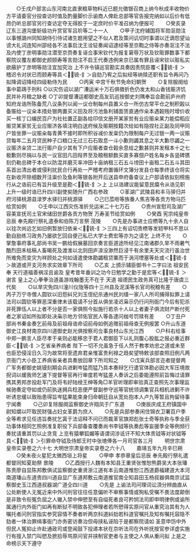 <!-- { "loadSidebar": true } -->
　　○壬戌户部言山东河南北直隶粮草物料近已题允徵银召商上纳今秋成丰收物价方平请委官分投查访时值及酌量脚价示谕商人俾赴总部等官告报完纳如以后价有低昂仍听总部官另行查访定夺无得胶于一定庶时价平准召纳为便报可
　　○癸亥录辽东三道沟堡斩级功升赏官军吕玠等二十一人
　　○甲子沈府辅国将军勋沤勋注以事憾潞州同知胡侍引侍试诸生题用望之不似人君及策问讥切时事谓以迁谪怨望讪谤大礼词连知州邵经各不法事启沈王诠钲奏闻诏逮经等至京鞫之侍等亦奏沤注不法及内使丁彦明事勋注潜至京赍奏复诬佥事宋钦代为报复窘辱万状及钦赃罪数事下都察院议覆左都御史颜颐寿等言勋注不启王代奏违例来京已属有罪且诬宋钦以赃私实欲蔽护丁彦明等勋注宜加究治  上不许令镇巡官勘实具奏因责院臣覆＜锍-釒＞稽迟令对状已而颐寿等具＜锍-釒＞自劾乃宥之后拟经等纳赎还职有旨令再问乃拟降调诏降经四级勒侍为民
　　○丙寅  中宫千秋节免命妇朝贺
　　○复除服阕给事中葛鴊于刑科
○以灾伤诏以湖广漕运米十万石俱徵折色仍发太和山香钱赈济饥民并补月粮之缺者
○丁卯提督漕运都御史高友玑巡按御史刘隅奉旨会勘前庐州府知府龙诰所陈备荒八议条列以闻一议仓制每州县置义仓一所仿古常平仓之制积榖以备赈给一议籴本措处银两置买义田及将污池鱼利铺面赁直通作籴本遇榖贱时增价收买一核丁口编民百户为社社置正副各给印信文册开某家贫有业应赈籴某力能偿稻应赈贷某家贫无业应赈济各填注明白送府候及赈期按籍次给如有隐捏社正副及同甲同户皆坐罪一议赈籴每青黄不接时即所积谷减价发粜仍为限制每户无过银一两一议赈贷每年二五月贷民种子口粮口无过三石石取息一斗小歉则蠲其息之半大歉尽蠲之一议赈济籴贷二法行赈户自少其有下户应赈者查仓榖余息给之歉甚则并发租本十之七极歉则尽捐以与民一议官田凡田叚界至及粮租额数买直多寡佃户姓名每乡各竖碑镌刻仍勒总碑于本仓以防混并磨灭率冲田十亩纳租三石五斗塝田十亩租二石五斗其田系首出清出者或侵利扰民合行再处一严稽考府置循环文簿分发县仓每季终该仓将实在新收开除细数开注粜价及鱼利等银各附开后送县申府备查议上户部请依拟刻榜施行从之诰前已有旨升级至是勘＜锍-釒＞上  上以诰建议能留意民瘼令从诰见职上升一级时诰已升四川副使矣随升广西右参政
　　○革湖广武陵县和丰马驿归并府河驿桃源县渌罗水驿归并桃源驿
　　○己巳苽咂等族番人焦吉等各贡方物马匹给赏如例
　　○壬申以江西灾伤准折兑运米二十七万石
　　○贵州宣慰司及湖广容美宣抚司土官宋储田世爵各贡方物贺  万寿圣节给赏如例
　　○癸酉  宪宗纯皇帝忌辰  奉先殿行祭礼遣泰和伯陈万言祭  茂陵
　　○先是办事进士应槚等九十余人自以铨次尚远乞如旧例暂放归依亲＜锍-釒＞三四上有诏切责槚等发轫甲科不思以勤自励练习政务乃屡欲乞回自便己私已大学士费宏等亦为之请乞  上终不允
　　○掌詹事府事礼部尚书吴一鹏给假展墓回京奏言臣道途所经见江南诸郡久旱不雨暑气酷烈田禾枯稿人畜暍死及渡淮以北则田庐渰没渺然巨浸千有余里夫天灾流行虽治世所难免而变灾为祥顾处之何如请遣使体勘蠲租贷粟而于涡河堙塞等处或＜锍-釒＞故道或开支河务求实效章下所司
　　○乙亥  上颁示辅臣御书十二字曰法  祖安民奉  天行道福善祸淫且谕及  皇考昔年垂训之功今日勉学之勤于是宏等＜锍-釒＞谢言  皇上之心拳拳治道虽游戏翰墨无不在于  天道  祖德民生政务真可比隆于唐虞三代矣
　　○以旱灾免四川潼川仪陇等四十三州县及泥溪等长官司税粮有差
　　○丙子万宁寺僧人圆钦以旧怨紏兄刘玉侄纪杀通州民刘缙一家八人所司捕得拟罪上请法司以圆钦等罪恶深重律未该载请不分首从俱坐凌迟枭示仍行问刑衙门今后有犯杀非死罪伍人以上者不分是否一家俱照今拟施行若杀十人以上者妻子俱流财产断付死者之家诏如所拟即处决枭示地方邻佑官民人等各逮问枷号罚赎有差
　　○丁丑户部尚书秦金奏乞前母及前祖母诰命诏前母如例追赠前祖母查无例报罢
○升山东道御史江良材南京四川道御史赵光俱按察司佥事良材山东光江西
　　○户科右给事中郑一鹏言人臣尽孝于亲则必能移忠于君人君御臣下以礼则腹心股肱之报必重近群臣＜锍-釒＞乞省亲养病者  陛下一切不允虽急于任人然于教孝劝忠之道或未至也臣恐侵淫日久习为故常将至遗弃君亲惟富贵利禄之趋矣望特敕该部查照旧例凡两京衙门大小臣工养病省亲者具奏放回章下所司知之
　　○戊寅兵部言迩者提督两广军务都御史姚镆刻期会兵进剿岑猛而猛乃具本奏辩乞行遣官体勘必因大军压境故掜词以缓我师乞速下提督等官再行审度若岑猛差人奏诉之后委能遵照前旨悔过请罪携其男邦彦投赴军门及将韦好陆绶王绅等角□羊官听理即审验真正查照先次事理监候驰奏定夺如或仍前执迷拥兵稔恶便严督副参守巡等官统领调集官兵相机进剿不许听诱怠缓以致贻患得旨岑猛果能束身归命朝廷自从宽处抱本人卢九等暂且拘留待事宁闻奏
　　○己卯复除服阕监察御史许翔凤于广东道
　　○庚辰庆成王府镇国中尉知爝以吓取民财强占妇女革爵为庶人
　　○先是兵部参奏闲住锦衣卫署百户季全等希求见任违旨奏扰乞寘于法诏释不问已而裁革官旗郑彪张士奇等执称与季全获功事体相同乞照例准复职役下兵部备查覆奏尚书李钺等执奏彪等妄援季全等例频行奏扰请重其罚以止贪竞  上览有猿攀狐媚等语谓词涉诋讦不知大体责钺等对状钺等具＜锍-釒＞引罪命夺钺及侍郎王时中张璁俸各一月司官各三月
　　明世宗肃皇帝实录卷之六十七
大明世宗肃皇帝实录卷之六十八
　　嘉靖五年九月辛巳朔
　　○癸未夜火星犯太微西垣上将星
　　○甲申  孝恭章皇后忌辰  奉先殿行祭礼遣都督同知夏助祭  景陵
　　○乙酉授行人魏有本知县王重贤张惟恕熊爵吴大本张璠陈贵廖自显陈邦敷俱试监察御史重贤浙江道有本云南道惟恕江西道爵福建道大本河南道璠山东道贵四川道自显广东道邦敷云南道推官南仝知县田玉杨叔器俱南京试监察御史玉江西道叔器湖广道仝四川道
　　○先是  上谕法司问理词讼湏分辨曲直从公处断使人无冤近来中外问刑官往往任意偏听不审察事情或狥私受嘱不畏法度颠倒是非致令衔冤负屈之人辙入禁中伸愬至有自缢死者良可矜悯法司即申明律例或谕所属通行内外衙门如再有断狱不明致各犯伸理者若所愬得实原问官从重究治其有为人嘱托者问刑官指实参究容情不奏者听两京科道紏劾若科道官嘱托及知有嘱托容隐不劾者一体治罪缉事衙门亦务密访奏治但毋挟私诬陷于是都察院请如  圣意申饬中外但民人冤抑止许赴通政司或登闻鼓下投递本状在京听法司在外听抚按官参详虚实施行有擅入禁门叫愬及摭拾辱骂原问官并挟制官吏者与主使之人俱从重问拟  上是之命榜示天下遵守
